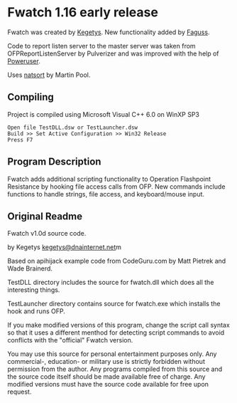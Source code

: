 # Fwatch 1.16 early release

Fwatch was created by [Kegetys](http://www.kegetys.fi/). New functionality added by [Faguss](https://ofp-faguss.com).

Code to report listen server to the master server was taken from OFPReportListenServer by Pulverizer and was improved with the help of [Poweruser](https://github.com/Poweruser).

Uses [natsort](https://github.com/sourcefrog/natsort) by Martin Pool.

## Compiling

Project is compiled using Microsoft Visual C++ 6.0 on WinXP SP3

```
Open file TestDLL.dsw or TestLauncher.dsw
Build >> Set Active Configuration >> Win32 Release
Press F7
```

## Program Description

Fwatch adds additional scripting functionality to Operation Flashpoint Resistance by hooking file access calls from OFP. New commands include functions to handle strings, file access, and keyboard/mouse input. 

## Original Readme

Fwatch v1.0d source code.

by Kegetys <kegetys@dnainternet.net>m

Based on apihijack example code from CodeGuru.com by Matt Pietrek and Wade Brainerd. 



TestDLL directory includes the source for fwatch.dll which does all the interesting things.

TestLauncher directory contains source for fwatch.exe which installs the hook and runs OFP.



If you make modified versions of this program, change the script call syntax so that it uses a different menthod for detecting script commands to avoid conflicts with the "official" Fwatch version. 



You may use this source for personal entertainment purposes only. Any commercial-, education- or military use is strictly forbidden without permission from the author. Any programs compiled from this source and the source code itself should be made available free of charge. Any modified versions must have the source code available for free upon request.



